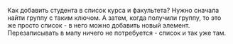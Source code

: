 Как добавить студента в список курса и факультета? Нужно сначала найти группу с таким ключом.
А затем, когда получили группу, то это же просто список - в него можно добавить новый элемент.
Перезаписывать в мапу ничего не потребуется - список и так уже там.